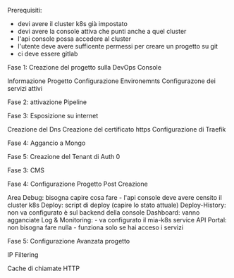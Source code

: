Prerequisiti:

* devi avere il cluster k8s già impostato
* devi avere la console attiva che punti anche a quel cluster
* l'api console possa accedere al cluster
* l'utente deve avere sufficente permessi per creare un progetto su git
* ci deve essere gitlab

Fase 1: Creazione del progetto sulla DevOps Console

Informazione Progetto
Configurazione Environemnts
Configurazone dei servizi attivi

Fase 2: attivazione Pipeline

Fase 3: Esposizione su internet

Creazione del Dns
Creazione del certificato https
Configurazione di Traefik

Fase 4: Aggancio a Mongo

Fase 5: Creazione del Tenant di Auth 0



Fase 3: CMS

Fase 4: Configurazione Progetto Post Creazione

Area Debug: bisogna capire cosa fare - l'api console deve avere censito il cluster k8s
Deploy: script di deploy (capire lo stato attuale)
Deploy-History: non va configurato è sul backend della console
Dashboard: vanno agganciate
Log & Monitoring: - va configurato il mia-k8s service
API Portal: non bisogna fare nulla - funziona solo se hai acceso i servizi

Fase 5: Configurazione Avanzata progetto

IP Filtering

Cache di chiamate HTTP
